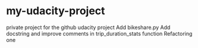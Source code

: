 # my-udacity-project
private project for the github udacity project
Add bikeshare.py
Add docstring and improve comments in trip_duration_stats function
Refactoring one
